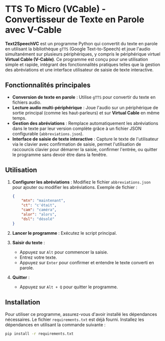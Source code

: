 # TTS To Micro (VCable) - Convertisseur de Texte en Parole avec V-Cable

**Text2SpeechVC** est un programme Python qui convertit du texte en parole en utilisant la bibliothèque `gTTS` (Google Text-to-Speech) et joue l'audio simultanément sur plusieurs périphériques, y compris le périphérique virtuel **Virtual Cable (V-Cable)**. Ce programme est conçu pour une utilisation simple et rapide, intégrant des fonctionnalités pratiques telles que la gestion des abréviations et une interface utilisateur de saisie de texte interactive.

## Fonctionnalités principales

- **Conversion de texte en parole** : Utilise `gTTS` pour convertir du texte en fichiers audio.
- **Lecture audio multi-périphérique** : Joue l'audio sur un périphérique de sortie principal (comme les haut-parleurs) et sur **Virtual Cable** en même temps.
- **Gestion des abréviations** : Remplace automatiquement les abréviations dans le texte par leur version complète grâce à un fichier JSON configurable (`abbreviations.json`).
- **Interface de saisie de texte interactive** : Capture le texte de l'utilisateur via le clavier avec confirmation de saisie, permet l'utilisation de raccourcis clavier pour démarrer la saisie, confirmer l'entrée, ou quitter le programme sans devoir être dans la fenêtre.

## Utilisation

1. **Configurer les abréviations** : Modifiez le fichier `abbreviations.json` pour ajouter ou modifier les abréviations. Exemple de fichier :

    ```json
    {
        "mtn": "maintenant",
        "ct": "c'était",
        "cam": "caméra",
        "alor": "alors",
        "dsl": "désolé"
    }
    ```

2. **Lancer le programme** : Exécutez le script principal.

3. **Saisir du texte** :
    - Appuyez sur `Alt` pour commencer la saisie.
    - Entrez votre texte.
    - Appuyez sur `Enter` pour confirmer et entendre le texte converti en parole.

4. **Quitter** :
    - Appuyez sur `Alt + Q` pour quitter le programme.

## Installation

Pour utiliser ce programme, assurez-vous d'avoir installé les dépendances nécessaires. Le fichier `requirements.txt` est déjà fourni. Installez les dépendances en utilisant la commande suivante :

```bash
pip install -r requirements.txt
